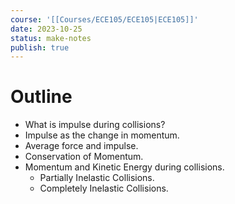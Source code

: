 ```yaml
---
course: '[[Courses/ECE105/ECE105|ECE105]]'
date: 2023-10-25
status: make-notes
publish: true
---
```


# Outline
- What is impulse during collisions?
- Impulse as the change in momentum.
- Average force and impulse.
- Conservation of Momentum.
- Momentum and Kinetic Energy during collisions.
	- Partially Inelastic Collisions.
	- Completely Inelastic Collisions.